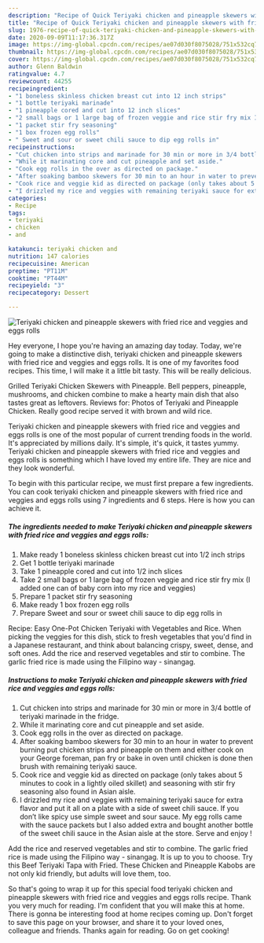 ```yaml
---
description: "Recipe of Quick Teriyaki chicken and pineapple skewers with fried rice and veggies and eggs rolls"
title: "Recipe of Quick Teriyaki chicken and pineapple skewers with fried rice and veggies and eggs rolls"
slug: 1976-recipe-of-quick-teriyaki-chicken-and-pineapple-skewers-with-fried-rice-and-veggies-and-eggs-rolls
date: 2020-09-09T11:17:36.317Z
image: https://img-global.cpcdn.com/recipes/ae07d030f8075028/751x532cq70/teriyaki-chicken-and-pineapple-skewers-with-fried-rice-and-veggies-and-eggs-rolls-recipe-main-photo.jpg
thumbnail: https://img-global.cpcdn.com/recipes/ae07d030f8075028/751x532cq70/teriyaki-chicken-and-pineapple-skewers-with-fried-rice-and-veggies-and-eggs-rolls-recipe-main-photo.jpg
cover: https://img-global.cpcdn.com/recipes/ae07d030f8075028/751x532cq70/teriyaki-chicken-and-pineapple-skewers-with-fried-rice-and-veggies-and-eggs-rolls-recipe-main-photo.jpg
author: Glenn Baldwin
ratingvalue: 4.7
reviewcount: 44255
recipeingredient:
- "1 boneless skinless chicken breast cut into 12 inch strips"
- "1 bottle teriyaki marinade"
- "1 pineapple cored and cut into 12 inch slices"
- "2 small bags or 1 large bag of frozen veggie and rice stir fry mix I added one can of baby corn into my rice and veggies"
- "1 packet stir fry seasoning"
- "1 box frozen egg rolls"
- " Sweet and sour or sweet chili sauce to dip egg rolls in"
recipeinstructions:
- "Cut chicken into strips and marinade for 30 min or more in 3/4 bottle of teriyaki marinade in the fridge."
- "While it marinating core and cut pineapple and set aside."
- "Cook egg rolls in the over as directed on package."
- "After soaking bamboo skewers for 30 min to an hour in water to prevent burning put chicken strips and pineapple on them and either cook on your George foreman, pan fry or bake in oven until chicken is done then brush with remaining teriyaki sauce."
- "Cook rice and veggie kid as directed on package (only takes about 5 minutes to cook in a lightly oiled skillet) and seasoning with stir fry seasoning also found in Asian aisle."
- "I drizzled my rice and veggies with remaining teriyaki sauce for extra flavor and put it all on a plate with a side of sweet chili sauce. If you don’t like spicy use simple sweet and sour sauce. My egg rolls came with the sauce packets but I also added extra and bought another bottle of the sweet chili sauce in the Asian aisle at the store. Serve and enjoy !"
categories:
- Recipe
tags:
- teriyaki
- chicken
- and

katakunci: teriyaki chicken and 
nutrition: 147 calories
recipecuisine: American
preptime: "PT11M"
cooktime: "PT44M"
recipeyield: "3"
recipecategory: Dessert

---
```



![Teriyaki chicken and pineapple skewers with fried rice and veggies and eggs rolls](https://img-global.cpcdn.com/recipes/ae07d030f8075028/751x532cq70/teriyaki-chicken-and-pineapple-skewers-with-fried-rice-and-veggies-and-eggs-rolls-recipe-main-photo.jpg)

Hey everyone, I hope you're having an amazing day today. Today, we're going to make a distinctive dish, teriyaki chicken and pineapple skewers with fried rice and veggies and eggs rolls. It is one of my favorites food recipes. This time, I will make it a little bit tasty. This will be really delicious.

Grilled Teriyaki Chicken Skewers with Pineapple. Bell peppers, pineapple, mushrooms, and chicken combine to make a hearty main dish that also tastes great as leftovers. Reviews for: Photos of Teriyaki and Pineapple Chicken. Really good recipe served it with brown and wild rice.

Teriyaki chicken and pineapple skewers with fried rice and veggies and eggs rolls is one of the most popular of current trending foods in the world. It's appreciated by millions daily. It's simple, it's quick, it tastes yummy. Teriyaki chicken and pineapple skewers with fried rice and veggies and eggs rolls is something which I have loved my entire life. They are nice and they look wonderful.


To begin with this particular recipe, we must first prepare a few ingredients. You can cook teriyaki chicken and pineapple skewers with fried rice and veggies and eggs rolls using 7 ingredients and 6 steps. Here is how you can achieve it.

<!--inarticleads1-->

##### The ingredients needed to make Teriyaki chicken and pineapple skewers with fried rice and veggies and eggs rolls:

1. Make ready 1 boneless skinless chicken breast cut into 1/2 inch strips
1. Get 1 bottle teriyaki marinade
1. Take 1 pineapple cored and cut into 1/2 inch slices
1. Take 2 small bags or 1 large bag of frozen veggie and rice stir fry mix (I added one can of baby corn into my rice and veggies)
1. Prepare 1 packet stir fry seasoning
1. Make ready 1 box frozen egg rolls
1. Prepare  Sweet and sour or sweet chili sauce to dip egg rolls in


Recipe: Easy One-Pot Chicken Teriyaki with Vegetables and Rice. When picking the veggies for this dish, stick to fresh vegetables that you&#39;d find in a Japanese restaurant, and think about balancing crispy, sweet, dense, and soft ones. Add the rice and reserved vegetables and stir to combine. The garlic fried rice is made using the Filipino way - sinangag. 

<!--inarticleads2-->

##### Instructions to make Teriyaki chicken and pineapple skewers with fried rice and veggies and eggs rolls:

1. Cut chicken into strips and marinade for 30 min or more in 3/4 bottle of teriyaki marinade in the fridge.
1. While it marinating core and cut pineapple and set aside.
1. Cook egg rolls in the over as directed on package.
1. After soaking bamboo skewers for 30 min to an hour in water to prevent burning put chicken strips and pineapple on them and either cook on your George foreman, pan fry or bake in oven until chicken is done then brush with remaining teriyaki sauce.
1. Cook rice and veggie kid as directed on package (only takes about 5 minutes to cook in a lightly oiled skillet) and seasoning with stir fry seasoning also found in Asian aisle.
1. I drizzled my rice and veggies with remaining teriyaki sauce for extra flavor and put it all on a plate with a side of sweet chili sauce. If you don’t like spicy use simple sweet and sour sauce. My egg rolls came with the sauce packets but I also added extra and bought another bottle of the sweet chili sauce in the Asian aisle at the store. Serve and enjoy !


Add the rice and reserved vegetables and stir to combine. The garlic fried rice is made using the Filipino way - sinangag. It is up to you to choose. Try this Beef Teriyaki Tapa with Fried. These Chicken and Pineapple Kabobs are not only kid friendly, but adults will love them, too. 

So that's going to wrap it up for this special food teriyaki chicken and pineapple skewers with fried rice and veggies and eggs rolls recipe. Thank you very much for reading. I'm confident that you will make this at home. There is gonna be interesting food at home recipes coming up. Don't forget to save this page on your browser, and share it to your loved ones, colleague and friends. Thanks again for reading. Go on get cooking!
